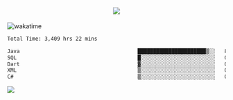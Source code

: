 <h1 align="center">
  <img src="https://readme-typing-svg.herokuapp.com/?font=Righteous&size=35&center=true&vCenter=true&width=500&height=70&duration=4000&lines=Hi!+%F0%9F%91%8B+I%27m+Ali%20Osman!;" />
</h1>


![wakatime](https://wakatime.com/share/@aliosmanoktar/3a8ffe71-6da4-4964-913b-2f09afbe53bf.svg?cache=none)
<!--START_SECTION:waka-->

```txt
Total Time: 3,409 hrs 22 mins

Java                                      ██████████████████████▒░░   89.19 %
SQL                                       █░░░░░░░░░░░░░░░░░░░░░░░░   03.97 %
Dart                                      ▓░░░░░░░░░░░░░░░░░░░░░░░░   02.04 %
XML                                       ▒░░░░░░░░░░░░░░░░░░░░░░░░   00.95 %
C#                                        ▒░░░░░░░░░░░░░░░░░░░░░░░░   00.67 %
```

<!--END_SECTION:waka-->

<img src="https://profile-counter.glitch.me/aliosmanoktar/count.svg" />

